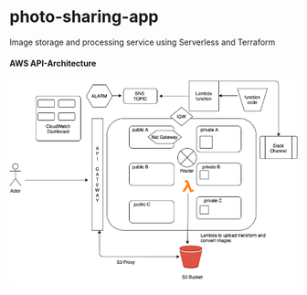 # photo-sharing-app
 Image storage and processing service using Serverless and Terraform

#### AWS API-Architecture

![Alt text](https://github.com/prasanna12510/photo-sharing-app/blob/master/doc/img/APIArchitecture.png?raw=true "AWSArchitecture")

